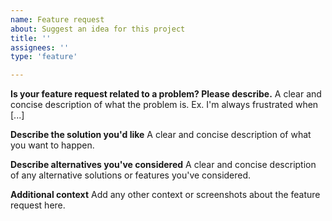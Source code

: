 ```yaml
---
name: Feature request
about: Suggest an idea for this project
title: ''
assignees: ''
type: 'feature'

---
```


<!--
Note: This is for requesting a new piece of functionality (feature), please use User story for smaller enhancements to existing functionality
-->

**Is your feature request related to a problem? Please describe.**
A clear and concise description of what the problem is. Ex. I'm always frustrated when [...]

**Describe the solution you'd like**
A clear and concise description of what you want to happen.

**Describe alternatives you've considered**
A clear and concise description of any alternative solutions or features you've considered.

**Additional context**
Add any other context or screenshots about the feature request here.
